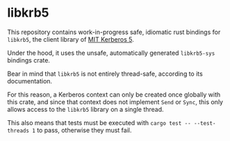 # libkrb5

This repository contains work-in-progress safe, idiomatic rust bindings for `libkrb5`, the client library of
[MIT Kerberos 5][krb5].

Under the hood, it uses the unsafe, automatically generated `libkrb5-sys` bindings crate.

Bear in mind that `libkrb5` is not entirely thread-safe, according to its
documentation.

For this reason, a Kerberos context can only be created once globally with this
crate, and since that context does not implement `Send` or `Sync`, this only
allows access to the `libkrb5` library on a single thread.

This also means that tests must be executed with
`cargo test -- --test-threads 1` to pass, otherwise they must fail.

[krb5]: https://web.mit.edu/kerberos/

